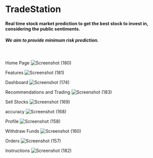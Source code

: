 # TradeStation
#### Real time stock market prediction to get the best stock to invest in, considering the public sentiments. 
##### We aim to provide minimum risk prediction.
<br>

Home Page
![Screenshot (180)](https://user-images.githubusercontent.com/43871371/147198040-768c2489-27da-4de1-90ff-c81f094a81ec.png)

Features
![Screenshot (181)](https://user-images.githubusercontent.com/43871371/147198168-a89cd429-c95a-4519-9582-2c5eb7b0459c.png)

Dashboard
![Screenshot (174)](https://user-images.githubusercontent.com/43871371/147197703-6783a7ae-fcac-408c-b154-4a11e0ff80b7.png)

Recommendations and Trading
![Screenshot (183)](https://user-images.githubusercontent.com/43871371/147198480-4f467754-78ee-4956-8c7d-fc9d2068a4f2.png)

Sell Stocks
![Screenshot (169)](https://user-images.githubusercontent.com/43871371/147197528-751d93d7-3f2d-4bef-b57c-1a43617d9b2e.png)

accuracy
![Screenshot (168)](https://user-images.githubusercontent.com/43871371/147197375-dacea327-be47-4237-8870-1766b37556da.png)

Profile
![Screenshot (158)](https://user-images.githubusercontent.com/43871371/147197610-11ea5ca5-69e5-4b0c-9de4-fe93b6bb1030.png)

Withdraw Funds
![Screenshot (160)](https://user-images.githubusercontent.com/43871371/147197476-245d741b-4edd-4e74-9dd1-dd257a07dcc9.png)

Orders
![Screenshot (157)](https://user-images.githubusercontent.com/43871371/147197572-acdfec9b-b94e-4322-96b9-248afd62dfdf.png)

Instructions
![Screenshot (182)](https://user-images.githubusercontent.com/43871371/147198350-8e62761e-0df9-49af-8376-3c25ec42e98a.png)


